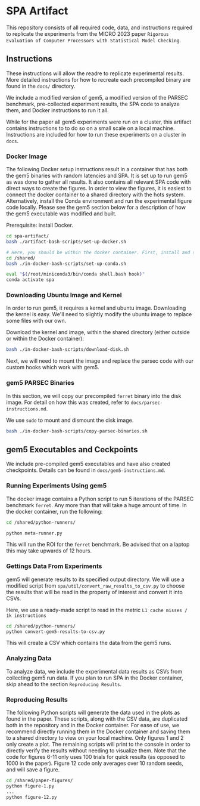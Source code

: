 # SPA Artifact

This repository consists of all required code, data, and instructions required to replicate the experiments from the MICRO 2023 paper `Rigorous Evaluation of Computer Processors with Statistical Model Checking`.


## Instructions

These instructions will allow the readre to replicate experimental results. More detailed instructions for how to recreate each precompiled binary are found in the `docs/` directory.

We include a modified version of gem5, a modified version of the PARSEC benchmark, pre-collected experiment results, the SPA code to analyze them, and Docker instructions to run it all.

While for the paper all gem5 experiments were run on a cluster, this artifact contains instructions to to do so on a small scale on a local machine. Instructions are included for how to run these experiments on a cluster in `docs`.


### Docker Image

The following Docker setup instructions result in a container that has both the gem5 binaries with random latencies and SPA. It is set up to run gem5 as was done to gather all results. It also contains all relevant SPA code with direct ways to create the figures. In order to view the figures, it is easiest to connect the docker container to a shared directory with the hots system. Alternatively, install the Conda environment and run the experimental figure code locally. Please see the gem5 section below for a description of how the gem5 executable was modified and built.

Prerequisite: install Docker.

```bash
cd spa-artifact/
bash ./artifact-bash-scripts/set-up-docker.sh

# Here, you should be within the docker container. First, install and set up conda with all default options
cd /shared/
bash ./in-docker-bash-scripts/set-up-conda.sh

eval "$(/root/miniconda3/bin/conda shell.bash hook)"
conda activate spa
```

### Downloading Ubuntu Image and Kernel

In order to run gem5, it requires a kernel and ubuntu image. Downloading the kernel is easy. We'll need to slightly modify the ubuntu image to replace some files with our own.

Download the kernel and image, within the shared directory (either outside or within the Docker container):

```bash
bash ./in-docker-bash-scripts/download-disk.sh
```

Next, we will need to mount the image and replace the parsec code with our custom hooks which work with gem5.


### gem5 PARSEC Binaries

In this section, we will copy our precompiled `ferret` binary into the disk image. For detail on how this was created, refer to `docs/parsec-instructions.md`.

We use `sudo` to mount and dismount the disk image.

```bash
bash ./in-docker-bash-scripts/copy-parsec-binaries.sh
```


## gem5 Executables and Ceckpoints

We include pre-compiled gem5 executables and have also created checkpoints. Details can be found in `docs/gem5-instructions.md`.


### Running Experiments Using gem5

The docker image contains a Python script to run 5 iterations of the PARSEC benchmark `ferret`. Any more than that will take a huge amount of time. In the docker container, run the following:

```bash
cd /shared/python-runners/

python meta-runner.py
```

This will run the ROI for the `ferret` benchmark. Be advised that on a laptop this may take upwards of 12 hours.


### Gettings Data From Experiments

gem5 will generate results to its specified output directory. We will use a modified script from `spa/util/convert_raw_results_to_csv.py` to choose the results that will be read in the property of interest and convert it into CSVs.

Here, we use a ready-made script to read in the metric `L1 cache misses / 1k instructions`

```bash
cd /shared/python-runners/
python convert-gem5-results-to-csv.py
```

This will create a CSV which contains the data from the gem5 runs.


### Analyzing Data

To analyze data, we include the experimental data results as CSVs from collecting gem5 run data. If you plan to run SPA in the Docker container, skip ahead to the section `Reproducing Results`.


### Reproducing Results

The following Python scripts will generate the data used in the plots as found in the paper. These scripts, along with the CSV data, are duplicated both in the repository and in the Docker container. For ease of use, we recommend directly running them in the Docker container and saving them to a shared directory to view on your local machine. Only figures 1 and 2 only create a plot. The remaining scripts will print to the console in order to directly verify the results without needing to visualize them. Note that the code for figures 6-11 only uses 100 trials for quick results (as opposed to 1000 in the paper). Figure 12 code only averages over 10 random seeds, and will save a figure.

```bash
cd /shared/paper-figures/
python figure-1.py
...
python figure-12.py
```
